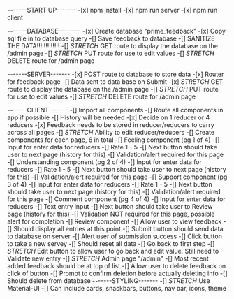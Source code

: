 -------START UP-------
    -[x] npm install
    -[x] npm run server
    -[x] npm run client

-------DATABASE--------
    -[x] Create database "prime_feedback"
    -[x] Copy sql file in to database query
    -[] Save feedback to database
        -[] SANITIZE THE DATA!!!!!!!!!!!!!
    -[] *STRETCH* GET route to display the database on the /admin page
    -[] *STRETCH* PUT route for use to edit values
    -[] *STRETCH* DELETE route for /admin page

-------SERVER-------
    -[x] POST route to database to store data
    -[x] Router for feedback page
    -[] Data sent to data base on Submit
    -[x] *STRETCH* GET route to display the database on the /admin page
    -[] *STRETCH* PUT route for use to edit values
    -[] *STRETCH* DELETE route for /admin page

-------CLIENT-------
    -[] Import all components
        -[] Route all components in app if possible
            -[] History will be needed
    -[x] Decide on 1 reducer or 4 reducers
        -[x] Feedback needs to be stored in reducer/reducers to carry across all pages
        -[] *STRETCH* Ability to edit reducer/reducers
    -[] Create components for each page, 6 in total
        -[] Feeling component (pg 1 of 4)
            -[] Input for enter data for reducers
            -[] Rate 1 - 5
            -[] Next button should take user to next page (history for this)
            -[] Validation/alert required for this page
        -[] Understanding component (pg 2 of 4)
            -[] Input for enter data for reducers
            -[] Rate 1 - 5
            -[] Next button should take user to next page (history for this)
            -[] Validation/alert required for this page
         -[] Support component (pg 3 of 4)
            -[] Input for enter data for reducers
            -[] Rate 1 - 5
            -[] Next button should take user to next page (history for this)
            -[] Validation/alert required for this page
        -[] Comment component (pg 4 of 4)
            -[] Input for enter data for reducers
            -[] Text entry input
            -[] Next button should take user to Review page (history for this)
            -[] Validation NOT required for this page, possible alert for completion
        -[] Review component
            -[] Allow user to view feedback
            -[] Should display all entries at this point
            -[] Submit button should send data to database on server
            -[] Alert user of submission success
            -[] Click button to take a new servey
                -[] Should reset all data
                -[] Go back to first step
        -[] *STRETCH* Edit button to allow user to go back and edit value. Still need to Validate new entry
        -[] *STRETCH* Admin page "/admin"
            -[] Most recent added feedback should be at top of list
            -[] Allow user to delete feedback on click of button
                -[] Prompt to confirm deletion before actually deleting info
            -[] Should delete from database
-------STYLING-------
    -[] *STRETCH* Use Material-UI
        -[] Can include cards, snackbars, buttons, nav bar, icons, theme